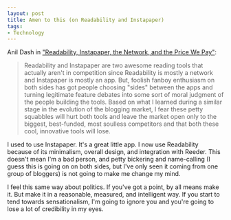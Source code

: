 ```yaml
--- 
layout: post
title: Amen to this (on Readability and Instapaper)
tags: 
- Technology
---
```


Anil Dash in ["Readability, Instapaper, the Network, and the Price We Pay"](http://dashes.com/anil/2012/04/readability-instapaper-the-network-and-the-price-we-pay.html):

<blockquote><p>Readability and Instapaper are two awesome reading tools that actually aren't in competition since Readability is mostly a network and Instapaper is mostly an app. But, foolish fanboy enthusiasm on both sides has got people choosing "sides" between the apps and turning legitimate feature debates into some sort of moral judgment of the people building the tools. Based on what I learned during a similar stage in the evolution of the blogging market, I fear these petty squabbles will hurt both tools and leave the market open only to the biggest, best-funded, most soulless competitors and that both these cool, innovative tools will lose.</p></blockquote>

I used to use Instapaper. It's a great little app. I now use Readability because of its minimalism, overall design, and integration with Reeder. This doesn't mean I'm a bad person, and petty bickering and name-calling (I guess this is going on on both sides, but I've only seen it coming from one group of bloggers) is not going to make me change my mind.

I feel this same way about politics. If you've got a point, by all means make it. But make it in a reasonable, measured, and intelligent way. If you start to tend towards sensationalism, I'm going to ignore you and you're going to lose a lot of credibility in my eyes.